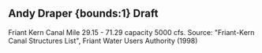 ## Andy Draper {bounds:1} Draft
Friant Kern Canal Mile 29.15 - 71.29  capacity 5000 cfs. Source: "Friant-Kern Canal Structures List",  Friant Water Users Authority (1998)
